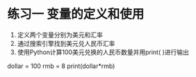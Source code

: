 # 练习一 变量的定义和使用

1. 定义两个变量分别为美元和汇率
2. 通过搜索引擎找到美元兑人民币汇率
3. 使用Python计算100美元兑换的人民币数量并用print( )进行输出

dollar = 100
rmb = 8
print(dollar*rmb)
